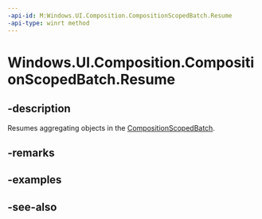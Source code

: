 ```yaml
---
-api-id: M:Windows.UI.Composition.CompositionScopedBatch.Resume
-api-type: winrt method
---
```


<!-- Method syntax
public void Resume()
-->

# Windows.UI.Composition.CompositionScopedBatch.Resume

## -description
Resumes aggregating objects in the [CompositionScopedBatch](compositionscopedbatch.md).



## -remarks

## -examples

## -see-also
